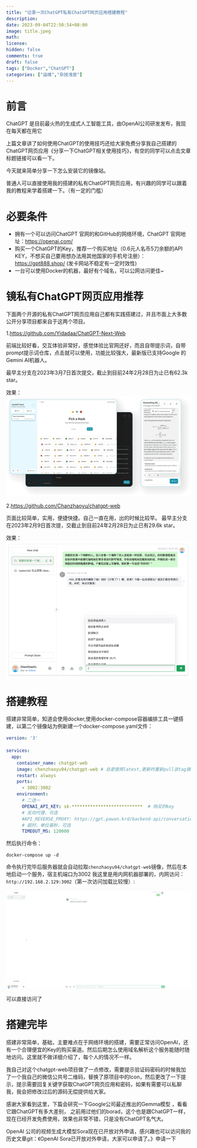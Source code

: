 ```yaml
---
title: "记录一次ChatGPT私有ChatGPT网页应用搭建教程"
description:
date: 2023-09-04T22:50:54+08:00
image: title.jpeg
math:
license:
hidden: false
comments: true
draft: false
tags: ["Docker","ChatGPT"]
categories: ["运维","杂技浅尝"]
---
```


# 前言
ChatGPT 是目前最火热的生成式人工智能工具，由OpenAI公司研发发布，我现在每天都在用它

上篇文章讲了如何使用ChatGPT的使用技巧还给大家免费分享我自己搭建的ChatGPT网页应用《分享一下ChatGPT相关使用技巧》，有空的同学可以点击文章标题链接可以看一下。

今天就来简单分享一下怎么安装它的镜像站。

普通人可以直接使用我的搭建的私有ChatGPT网页应用，有兴趣的同学可以跟着我的教程来学着搭建一下。（有一定的门槛）

# 必要条件
* 拥有一个可以访问ChatGPT 官网的和GitHub的网络环境，ChatGPT 官网地址：https://openai.com/
* 购买一个ChatGPT的Key，推荐一个购买地址（0.6元人名币5刀余额的API KEY，不想买自己要用想办法用其他国家的手机号注册）：https://gpt888.shop/ (发卡网站不稳定有一定时效性)
* 一台可以使用Docker的机器，最好有个域名，可以公网访问更佳~

# 镜私有ChatGPT网页应用推荐
下面两个开源的私有ChatGPT网页应用自己都有实践搭建过，并且市面上大多数公开分享项目都来自于这两个项目。

1.https://github.com/Yidadaa/ChatGPT-Next-Web

前端比较好看，交互体验非常好，感觉体验比官网还好，而且自带提示词，自带prompt提示词仓库，点击就可以使用，功能比较强大，最新版已支持Google 的 Gemini AI机器人。

最早主分支在2023年3月7日首次提交，截止到目前24年2月28日为止已有62.3k star。

效果：
![img_3.png](img_3.png)

2.https://github.com/Chanzhaoyu/chatgpt-web

页面比较简单，实用，便捷快捷。自己一直在用，出的时候比较早。
最早主分支在2023年2月9日首次提，交截止到目前24年2月28日为止已有29.6k star。

效果：
![img.png](img.png)

# 搭建教程
搭建非常简单，知道会使用docker,使用docker-compose容器编排工具一键搭建，以第二个镜像站为例新建一个docker-compose.yaml文件：
```yaml
version: '3'

services:  
  app:
    container_name: chatgpt-web
    image: chenzhaoyu94/chatgpt-web # 总是使用latest,更新时重新pull该tag镜像即可
    restart: always
    ports:
      - 3002:3002
    environment:
      # 二选一
      OPENAI_API_KEY: sk-***************************  # 购买的key
      # 反向代理，可选
      #API_REVERSE_PROXY: https://gpt.pawan.krd/backend-api/conversation # 网络环境不支持访问OpenAI 的时候可以使用第三方的网络代理或者自建代理
      # 超时，单位毫秒，可选
      TIMEOUT_MS: 120000

```

然后执行命令：
```shell
docker-compose up -d 
```
命令执行完毕后服务器就会自动拉取`chenzhaoyu94/chatgpt-web`镜像，然后在本地启动一个服务，宿主机端口为3002
我这里是用内网机器部署的，内网访问：`http://192.168.2.129:3002`（第一次访问加载比较慢）:

![img_2.png](img_2.png)

可以直接访问了

# 搭建完毕

搭建非常简单，基础，主要难点在于网络环境的搭建，需要正常访问OpenAI，还有一个合理便宜的Key的购买渠道。然后后期怎么使用域名解析这个服务能随时随地访问。这里就不做详细介绍了，每个人的情况不一样。

我自己对这个chatgpt-web项目做了一点修改，需要提示验证码密码的时候我加了一个我自己的微信公共号二维码，替换了原项目中的Icon，然后更改了一下提示，提示需要回复关键字获取ChatGPT网页应用和密码，如果有需要可以私聊我，我会把修改过后的源码无偿提供给大家。

感谢大家看到这里，下篇会研究一下Google公司最近推出的Gemma模型 ，看看它跟ChatGPT有多大差别， 之前用过他们的borad，这个也是跟ChatGPT一样，现在已经开发免费使用，效果也非常不错，只是没有ChatGPT名气大。

OpenAI 公司的视频生成大模型Sora现在已开放对外申请，感兴趣也可以访问我的历史文章git：《OpenAI Sora已开放对外申请，大家可以申请了。》申请一下


